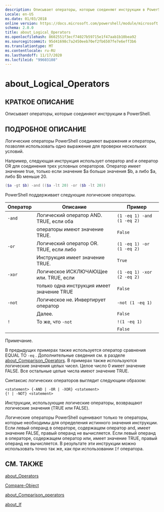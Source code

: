 ```yaml
---
description: Описывает операторы, которые соединяют инструкции в PowerShell.
Locale: en-US
ms.date: 01/03/2018
online version: https://docs.microsoft.com/powershell/module/microsoft.powershell.core/about/about_logical_operators?view=powershell-7.2&WT.mc_id=ps-gethelp
schema: 2.0.0
title: about_Logical_Operators
ms.openlocfilehash: 8602551f3ecf74027b59715e1f47aab1b10bea92
ms.sourcegitcommit: 95d41698c7a2450eeb70ef2fb6507fe7e6eff3b6
ms.translationtype: MT
ms.contentlocale: ru-RU
ms.lasthandoff: 11/17/2020
ms.locfileid: "99603108"
---
```

# <a name="about_logical_operators"></a>about_Logical_Operators

## <a name="short-description"></a>КРАТКОЕ ОПИСАНИЕ
Описывает операторы, которые соединяют инструкции в PowerShell.

## <a name="long-description"></a>ПОДРОБНОЕ ОПИСАНИЕ

Логические операторы PowerShell соединяют выражения и операторы, позволяя использовать одно выражение для проверки нескольких условий.

Например, следующая инструкция использует оператор and и оператор OR для соединения трех условных операторов. Оператор имеет значение true, только если значение $a больше значения $b, а либо $a, либо $b меньше
20.

```powershell
($a -gt $b) -and (($a -lt 20) -or ($b -lt 20))
```

PowerShell поддерживает следующие логические операторы.

|Оператор|Описание                        |Пример                   |
|--------|-----------------------------------|--------------------------|
|`-and`  |Логический оператор AND. TRUE, если оба        |`(1 -eq 1) -and (1 -eq 2)`|
|        |операторы имеют значение TRUE.               |`False`                   |
|`-or`   |Логический оператор OR. TRUE, если либо       |`(1 -eq 1) -or (1 -eq 2)` |
|        |Инструкция имеет значение TRUE.                 |`True`                    |
|`-xor`  |Логическое ИСКЛЮЧАЮЩее или. TRUE, если    |`(1 -eq 1) -xor (2 -eq 2)`|
|        |только одна инструкция имеет значение TRUE         |`False`                   |
|`-not`  |Логическое не. Инвертирует оператор |`-not (1 -eq 1)`          |
|        |Далее.                      |`False`                   |
|`!`     |То же, что `-not`                     |`!(1 -eq 1)`              |
|        |                                   |`False`                   |

 Примечание.

В предыдущих примерах также используется оператор сравнения EQUAL TO `-eq` . Дополнительные сведения см. в разделе [about_Comparison_Operators](about_Comparison_Operators.md). В примерах также используются логические значения целых чисел. Целое число 0 имеет значение FALSE. Все остальные целые числа имеют значение TRUE.

Синтаксис логических операторов выглядит следующим образом:

```
<statement> {-AND | -OR | -XOR} <statement>
{! | -NOT} <statement>
```

Инструкции, использующие логические операторы, возвращают логические значения (TRUE или FALSE).

Логические операторы PowerShell оценивают только те операторы, которые необходимы для определения истинного значения инструкции. Если левый операнд в операторе, содержащем оператор and, имеет значение FALSE, правый операнд не вычисляется.
Если левый операнд в операторе, содержащем оператор или, имеет значение TRUE, правый операнд не вычисляется. В результате эти инструкции можно использовать точно так же, как при использовании `If` оператора.

## <a name="see-also"></a>СМ. ТАКЖЕ

[about_Operators](about_Operators.md)

[Compare-Object](xref:Microsoft.PowerShell.Utility.Compare-Object)

[about_Comparison_operators](about_Comparison_Operators.md)

[about_If](about_If.md)

